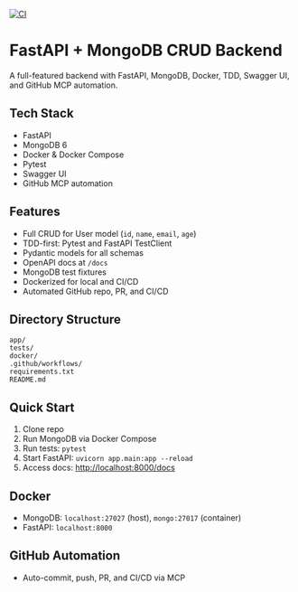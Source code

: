 [![CI](https://github.com/HenryOnMic/demo_be_auto/actions/workflows/ci.yml/badge.svg?branch=main)](https://github.com/HenryOnMic/demo_be_auto/actions/workflows/ci.yml)

# FastAPI + MongoDB CRUD Backend

A full-featured backend with FastAPI, MongoDB, Docker, TDD, Swagger UI, and GitHub MCP automation.

## Tech Stack
- FastAPI
- MongoDB 6
- Docker & Docker Compose
- Pytest
- Swagger UI
- GitHub MCP automation

## Features
- Full CRUD for User model (`id`, `name`, `email`, `age`)
- TDD-first: Pytest and FastAPI TestClient
- Pydantic models for all schemas
- OpenAPI docs at `/docs`
- MongoDB test fixtures
- Dockerized for local and CI/CD
- Automated GitHub repo, PR, and CI/CD

## Directory Structure
```
app/
tests/
docker/
.github/workflows/
requirements.txt
README.md
```

## Quick Start
1. Clone repo
2. Run MongoDB via Docker Compose
3. Run tests: `pytest`
4. Start FastAPI: `uvicorn app.main:app --reload`
5. Access docs: [http://localhost:8000/docs](http://localhost:8000/docs)

## Docker
- MongoDB: `localhost:27027` (host), `mongo:27017` (container)
- FastAPI: `localhost:8000`

## GitHub Automation
- Auto-commit, push, PR, and CI/CD via MCP 